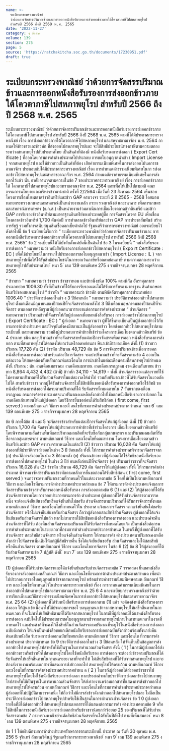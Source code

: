 ```yaml
---
name: >-
  ระเบียบกระทรวงพาณิชย์
  ว่าด้วยการจัดสรรปริมาณข้าวและการออกหนังสือรับรองการส่งออกข้าวภายใต้โควตาภาษีไปสหภาพยุโรป
  สำหรับปี 2566 ถึงปี 2568 พ.ศ. 2565
date: '2022-11-27'
category: ง พิเศษ
volume: 139
section: 275
page: 5
source: 'https://ratchakitcha.soc.go.th/documents/17230951.pdf'
draft: true
---
```


# ระเบียบกระทรวงพาณิชย์ ว่าด้วยการจัดสรรปริมาณข้าวและการออกหนังสือรับรองการส่งออกข้าวภายใต้โควตาภาษีไปสหภาพยุโรป สำหรับปี 2566 ถึงปี 2568 พ.ศ. 2565

ระเบียบกระทรวงพาณิชย์ ว่าด้วยการจัดสรรปริมาณข้าวและการออกหนังสือรับรองการส่งออกข้าวภายใต้โควตาภาษีไปสหภาพยุโรป สำหรับปี 2566 ถึงปี 2568 พ.ศ. 2565 ตามที่ได้มีประกาศกระทรวงพาณิชย์ เรื่อง การส่งออกข้าวภายใต้โควตาภาษีไปสหภาพยุโรป และสหราชอาณาจักร พ.ศ. 2564 กาหนดให้ข้าวขาวและข้าวหัก ที่ส่งออกไปสหภาพยุโรปและ จะใช้สิทธิประโยชน์ทางภาษีตามความตกลงระหว่างสหภาพยุโรปกับประเทศไทย เป็นสินค้าที่ต้องมี หนังสือรับรองการส่งออก ( Export Cert ificate ) ที่ออกโดยกรมการค้าต่างประเทศไปประกอบ การขอใบอนุญาตนำเข้า ( Import License ) จากสหภาพยุโรป และให้ข้าวขาวเป็นสินค้าที่ต้อง เสียค่าธรรมเนียมพิเศษในการส่งออกไปนอกราชอาณาจักร ประกอบกับได้มีประกาศกระทรวงพาณิชย์ เรื่อง การกำหนดค่าธรรมเนียมพิเศษในกา รส่งออกข้าวไปสหภาพยุโรปและสหราชอาณาจักร พ.ศ. 2564 กำหนดอัตราค่าธรรมเนียมพิเศษในการส่งออกไว้แล้ว นั้น อาศัยอานาจตามความในข้อ 7 ของประกาศกระทรวงพาณิชย์ เรื่อง การส่งออกข้าวภายใต้ โควตาภาษีไปสหภาพยุโรปและสหราชอาณาจักร พ.ศ. 2564 และเพื่อให้เป็นไปตามมติ คณะกรรมการนโยบายและบริหารข้าวแห่งชาติ ครั้งที่ 2/2564 เมื่อวันที่ 23 สิงหาคม 2564 เห็นชอบโครงการเชื่อมโยงตลาดข้าวอินทรีย์และข้าว GAP ครบวงจร ระยะที่ 2 ปี 2565 - 2568 โดยมอบหมายกระทรวงเกษตรและสหกรณ์เป็นหน่วยงานหลัก กระท รวงพาณิชย์ และธนาคาร เพื่อการเกษตรและสหกรณ์การเกษตร (ธ.ก.ส.) เป็นหน่วยงานร่วมดาเนินการเชื่อมโยงตลาดข้าวอินทรีย์ และข้าว GAP การรับรองข้าวอินทรีย์ตามมาตรฐานอินทรีย์ของประเทศผู้ซื้อ การจัดสรรโควตา EU เพื่อเชื่อมโยงตลาดข้าวอินทรีย์ 1,700 ตันต่อปี การทำตลาดข้าวอินทรีย์และข้าว GAP การประชาสัมพันธ์ สร้างการรับรู้ รวมทั้งการสนับสนุนสินเชื่อดอกเบี้ยต่าต่อไป รัฐมนตรีว่าการกระทรวงพาณิชย์ ออกระเบียบไว้ ดังต่อไปนี้ ข้อ 1 ระเบียบนี้เรียกว่า “ ระเบียบกระทรวงพาณิชย์ว่าด้วยการจัดสรรปริมาณข้าวและ การออกหนังสือรับรองการส่งออกข้าวภายใต้โควตาภาษีไปสหภาพยุโรป สาหรับปี 2566 ถึงปี 2568 พ.ศ. 2565” ข้อ 2 ระเบียบนี้ให้ใช้บังคับตั้งแต่บัดนี้เป็นต้นไป ข้อ 3 ในระเบียบนี้ “ หนังสือรับรองการส่งออก ” หมายความว่า หนังสือรับรองการส่งออกข้าวไปสหภาพยุโรป ( Expo rt Certificate : EC ) เพื่อใช้ประโยชน์ในการนาไปประกอบการขอใบอนุญาตนาเข้า ( Import License : IL ) จากสหภาพยุโรปเพื่อให้ได้รับสิทธิประโยชน์ในการยกเว้นภาษีหรือลดหย่อนภาษี ตามความตกลงระหว่างสหภาพยุโรปกับประเทศไทย ้ หนา 5 ่ เลม 139 ตอนพิเศษ 275 ง ราชกิจจานุเบกษา 28 พฤศจิกายน 2565

“ ข้าวขาว ” หมายความว่า ข้าวขาว ข้าวขาวหอม และข้าวนึ่งชนิด 100% ตามพิกัด อัตราศุลกากรประเภทย่อย 1006.30 ทั้งที่เป็นข้าวที่ได้รับการรับรองและไม่ได้รับการรับรองมาตรฐาน สินค้าเกษตรอินทรีย์ของสหภาพยุโรป “ ข้าวหัก ” หมายความว่า ข้าวหัก ตามพิกัดอัตราศุลกากรประเภทย่อย 1006.40 “ ประวัติการส่งออกในช่ว ง 3 ปีย้อนหลัง ” หมายความว่า ประวัติการส่งออกข้าวไปสหภาพยุโรป ตั้งแต่เดือนมิถุนายนของปีก่อนปีที่จะจัดสรรย้อนหลังไป 3 ปีถึงเดือนพฤษภาคมของปีก่อนปีที่จะจัดสรร ตามเอกสารหลักฐานที่ผู้ส่งออกนามารายงานต่อกรมการค้าต่างประเทศ “ ส่วนจัดสรร ” หมายความว่า ปริมาณข้าวที่จัดสรรให้กับผู้ส่งออกเพื่อขอหนังสือรับรอง การส่งออกข้าวไปสหภาพยุโรป ( Export Certificate : EC ) “ ผู้ส่งออก ” หมายความว่า ผู้ที่ได้ขึ้นทะเบียนเป็นผู้ส่งออกข้าวไว้กับกรมการค้าต่างประเทศ และปัจจุบันยังคงมีสถานะเป็นผู้ส่งออกข้าว โดยส่งออกข้ำวไปสหภาพยุโรปตามระเบียบนี้ และหมายความ รวมถึงผู้ประกอบการค้าข้าวที่เข้าร่วมโครงการเชื่อมโยงตลาดข้าวอินทรีย์ ข้อ 4 ประเภท ชนิด และปริมาณข้าวที่จะจัดสรรสาหรับแต่ละปีการจัดสรรเพื่อการออก หนังสือรับรองการส่งออก ตามที่สหภาพยุโรปได้ตกลงให้ยกเว้นหรือลดหย่อนภา ษีนาเข้ามีรายละเอียด ดังนี้ (1) ข้าวขาว ปริมาณ 17,728 ตัน (2) ข้าวหัก ปริมาณ 48,729 ตัน ข้อ 5 การจัดสรรปริมาณข้าวเพื่อการออกหนังสือรับรองการส่งออกสำหรับแต่ละปีการจัดสรร จะแบ่งปริมาณข้าวที่จะจัดสรรตามข้อ 4 ออกเป็นแต่ละงวด ให้สอดคล้องกับหลักเกณฑ์และเงื่อนไข การนำเข้าในแต่ละเดือนตามที่สหภาพยุโรปกำหนด ดังนี้ ปริมาณ : ตัน งวดเดือนมกราคม งวดเดือนเมษายน งวดเดือนกรกฎาคม งวดเดือนกันยายน ข้าวขาว 8,864 4,432 4,432 (ถ้ามี) ข้าวหัก 34,110 - 14,619 - ทั้งนี้ ส่วนจัดสรรของแต่ละรายที่ใช้ไม่ครบตามปริมาณที่ได้รับส่วนจัดสรรในแต่ละงวดให้นำไป รวมกับปริมาณข้าวที่ได้รับจัดสรรในงวดถัดไปได้ สาหรับข้าวขาว หากผู้ได้รับส่วนจัดสรรไม่ใช้สิทธิยื่นขอหนังสือรับรองการส่งออกหรือใช้สิทธิ ขอหนังสือรับรองการส่งออกไม่ครบตามปริมาณที่ได้ รับจัดสรรทั้งหมดภายใน 7 วันแรกของเดือน กรกฎาคม กรมการค้าต่างประเทศจะนาปริมาณคงเหลือดังกล่าวไปใช้ออกหนังสือรับรองการส่งออก ในงวดเดือนกันยายนให้แก่ผู้ส่งออก โดยวิธีการยื่นขอก่อนได้รับสิทธิก่อน ( first come, first served ) ตามหลักเกณฑ์ วิธีการ และเงื่ อนไขที่กรมการค้าต่างประเทศประกาศกำหนด ้ หนา 6 ่ เลม 139 ตอนพิเศษ 275 ง ราชกิจจานุเบกษา 28 พฤศจิกายน 2565

ข้อ 6 ภายใต้ข้อ 4 และ 5 จะจัดสรรข้าวสำหรับแต่ละปีการจัดสรรให้แก่ผู้ส่งออก ดังนี้ (1) ข้าวขาว ปริมาณ 1,700 ตัน จัดสรรให้แก่ผู้ประกอบการค้าข้าวที่เข้าร่วมโครงการ เชื่อมโยงตลาดข้าวอินทรีย์ โดยพิจารณาตามสัดส่วนพื้นที่และปริมาณผลผลิตที่จะรับซื้อกับกลุ่มเกษตรกร และปริมาณผลผลิตที่รับซื้อจากกลุ่มเกษตรกร ตามหลักเกณฑ์ วิธีการ และเงื่อนไขที่คณะทางาน โครงการเชื่อมโยงตลาดข้าวอินทรีย์และข้าว GAP ครบวงจรกาหนดในแต่ละปี (2) ข้าวขาว ปริมาณ 16,028 ตัน จัดสรรให้แก่ผู้ส่งออกที่มีประวัติการส่งออกในช่วง 3 ปี ย้อนหลัง ทั้งนี้ ให้กรมการค้าต่างประเทศพิจารณาจัดสรรจาก (ก) ประวัติการส่งออกในช่วง 3 ปีย้อนหลัง (ข) ปริมาณข้าวขาวที่ผู้ส่งออกได้ใช้สิทธิขอหนังสือรับรองการส่งออกไปสหภาพยุโรป ในช่วง 3 ปีย้ อนหลังก่อนปีที่จะจัดสรร (ค) ปริมาณข้าวขาวที่จะจัดสรร ปริมาณ 16,028 ตัน (3) ข้าวหัก ปริมาณ 48,729 ตัน จัดสรรให้แก่ผู้ส่งออก ทั้งนี้ ให้กรมการค้าต่างประเทศ พิจารณาจัดสรรปริมาณข้าวหักตามหลักการยื่นขอก่อนได้รับสิทธิก่อน ( first come, first served ) จนกว่าจะครบปริมาณรวมที่กาหนดไว้ในแต่ละงวดตามข้อ 5 โดยให้เป็นไปตามหลักเกณฑ์ วิธีการ และเงื่อนไขที่กรมการค้าต่างประเทศประกาศกำหนด ข้อ 7 ให้กรมการค้าต่างประเทศแจ้งผลการจัดสรรปริมาณข้าวสาหรับการออกหนังสือรับรอง การส่งออกตามข้อ 6 (1) และ (2) ให้ผู้ส่งออกที่ได้รับส่วนจัดสรรทราบโดยการออกประกาศกรมการค้า ต่างประเทศ ผู้ส่งออกที่ได้รับส่วนจัดสรรตามวรรคหนึ่ง จะต้องแจ้งยืนยันขอรับหรือแจ้งยืนยันไม่ขอรับ ส่วนจัดสรรตามปริมาณที่ได้รับการจัดสรรทั้งหมด ตามหลักเกณฑ์ วิธีการ และเงื่อนไขที่กาหนดไว้ใน ประกาศ แจ้งผลการจัดสรร หากแจ้งยืนยันไม่ขอรับส่วนจัดสรร หรือไม่แจ้งยืนยันขอรับส่วนจัดสรร ถือว่าผู้ส่งออกสละสิทธิส่วนจัดสรร ผู้ส่งออกที่ได้แจ้งยืนยันขอรับส่วนจัดสรรไปแล้ว หากไม่สามารถใช้สิทธิขอหนังสือรับรองการส่งออก และประสงค์จะคืนส่วนจัดสรรที่ได้รับ ต้องคืนส่วนจัดสรรตามปริมาณที่ได้รับจัดสรรทั้งหมดโดยแจ้ง เป็นหนังสือต่อกรมการค้าต่างประเทศภายในระยะเวลาที่กรมการค้าต่างประเทศประกาศกำหนด ในกรณีที่ผู้ส่งออกที่ได้รับส่วนจัดสรร สละสิทธิส่วนจัดสรร หรือแจ้งคืนส่วนจัดสรร ให้กรมการค้า ต่างประเทศนาปริมาณคงเหลือ ดังกล่าวไปจัดสรรเพิ่มเติมให้แก่ผู้มีสิทธิรายอื่น ซึ่งได้แจ้งยืนยันขอรับ ส่วนจัดสรรและไม่ได้สละสิทธิหรือคืนส่วนจัดสรร ตามหลักเกณฑ์ วิธีการ และเงื่อนไขการจัดสรร ในข้อ 6 (2) ข้อ 8 ให้ผู้ส่งออกที่ได้รับส่วนจัดสรรตามข้อ 7 ปฏิบัติ ดังนี้ ้ หนา 7 ่ เลม 139 ตอนพิเศษ 275 ง ราชกิจจานุเบกษา 28 พฤศจิกายน 2565

(1) ผู้ส่งออกที่ได้รับส่วนจัดสรรและได้แจ้งยืนยันขอรับส่วนจัดสรรตามข้อ 7 วรรคสอง ยื่นขอหนังสือรับรองการส่งออกตามหลักเกณฑ์ วิธีการ และเงื่อนไขที่กรมการค้าต่างประเทศประกาศกำหนด เพื่อนำไปประกอบการขอใบอนุญาตนำเข้าจากสหภาพยุโรป พร้อมชำระค่าธรรมเนียมพิเศษตามห ลักเกณฑ์ วิธีการ และเงื่อนไขที่กาหนดไว้ในประกาศกระทรวงพาณิชย์ เรื่อง การกาหนดค่าธรรมเนียมพิเศษในการ ส่งออกข้าวไปสหภาพยุโรปและสหราชอาณาจักร พ.ศ. 25 6 4 และระเบียบกระทรวงพาณิชย์ว่าด้วย การเรียกเก็บและวิธีชาระค่าธรรมเนียมพิเศษในการส่งออกข้าวไปสหภาพยุโรปและสหราชอาณาจักร พ.ศ. 25 64 (2) ผู้ส่งออกที่ได้รับหนังสือรับรองการส่งออกตาม (1) แล้ว จะต้องส่งหนังสือรับรองการส่งออก ให้ผู้นาเข้าเพื่อนาไปใช้ประกอบการขอใ บอนุญาตนาเข้าจากสหภาพยุโรปให้เสร็จสิ้นภายในกาหนดเวลา ที่จะไม่ทาให้เสียสิทธิตามที่ได้รับจากสหภาพยุโรป ในกรณีที่ผู้ส่งออกมิได้นาหนังสือรับรองการส่งออก ฉบับใดไปใช้ประกอบการขอใบอนุญาตนาเข้าจากสหภาพยุโรปภายในกาหนดเวลาในงวดที่กาหนดไว้ และประสงค์ที่จะคงไว้ซึ่งสิทธิในส่วนจัดสรรตามปริมาณที่ระบุไว้ในหนังสือรับรองการส่งออกฉบับดังกล่าว ให้แจ้งเป็นหนังสือขอยกเลิกหนังสือรับรองการส่งออกฉบับดังกล่าวพร้อมทั้งนาส่งคืนต้นฉบับหนังสือ รับรองการส่งออกฉบับที่ขอยกเลิก ตามหลักเกณฑ์ วิธีการ และเงื่อนไข ที่กรมการค้าต่างประเทศ ประกาศกาหนด ข้อ 9 ประวัติการส่งออกในช่วง 3 ปีย้อนหลัง ให้จัดเก็บเป็นข้อมูลการส่งออกข้าวไป สหภาพยุโรปสำหรับใช้เป็นฐานในการคำนวณส่วนจัดสรร ดังนี้ ( 1 ) ในกรณีผู้ส่งออกได้ส่งออกข้าวขาวหรือข้าวหักไปสหภาพยุโรปโดยใช้หนังสือรับรอง การส่งออก จะต้องส่งข้าวตามปริมาณที่ได้รับจัดสรรให้เสร็จสิ้นภายในกาหนดระยะเวลาที่จะทำให้ ไม่เสียสิทธิตามที่ได้รับจากสหภาพยุโรป และจะต้องส่งรายงานพร้อมเอกสารที่แสดงการส่งข้าวออกไป สหภาพยุโรปให้ครบถ้วน ตามหลักเกณฑ์ วิธีการ และเงื่อนไขที่กรมการค้าต่างประเทศประกาศกำหน ด ( 2 ) ในกรณีผู้ส่งออกได้ส่งออกข้าวขาวไปสหภาพยุโรปโดยไม่ใช้หนังสือรับรองการส่งออก หากประสงค์จะเก็บประวัติการส่งออกข้าวไปสหภาพยุโรปสาหรับใช้เป็นฐานในการคานวณส่วนจัดสรร ให้ส่งรายงานพร้อมเอกสารที่แสดงการส่งข้าวออกไปสหภาพยุโรปให้ครบถ้วน ตามหลักเกณฑ์ วิธีการ และเงื่อนไขที่กรมการค้าต่างประเทศประกาศกำหนด ผู้ส่งออกที่ไม่ปฏิบัติตามวรรคหนึ่ง ให้ถือว่าไม่มีการส่งข้าวดังกล่าวออกไปสหภาพยุโรปและ ไม่ถือเป็นประวัติการส่งออกข้าวไปสหภาพยุโรปสำหรับใช้เป็นฐานในการคำนวณส่วนจัดสรร ข้อ 1 0 ผู้ส่งออกรายใดที่มิได้ส่งออกข้าวไปสหภาพยุโรปตามเอกสารที่ได้แสดงต่อกรมการค้า ต่างประเทศตามข้อ 9 หรือใช้สิทธิในการขอหนังสือรับรองการส่งออกสำหรับข้าวขาวน้อยกว่าร้อยละ 25 ของปริมาณที่ได้รับส่วนจัดสรรตามข้อ 7 กระทรวงพาณิชย์จะตัดสิทธิส่วนจัดสรรที่จะได้รับในปีถัดไป ตามที่เห็นสมควร ้ หนา 8 ่ เลม 139 ตอนพิเศษ 275 ง ราชกิจจานุเบกษา 28 พฤศจิกายน 2565

ข้อ 1 1 ให้อธิบดีกรมการค้าต่างประเทศรักษาการตามระเบียบนี้ ประกาศ ณ วันที่ 30 ตุลาคม พ.ศ. 256 5 จุรินทร์ ลักษณวิศิษฏ์ รัฐมนตรีว่าการกระทรวงพาณิชย์ ้ หนา 9 ่ เลม 139 ตอนพิเศษ 275 ง ราชกิจจานุเบกษา 28 พฤศจิกายน 2565
